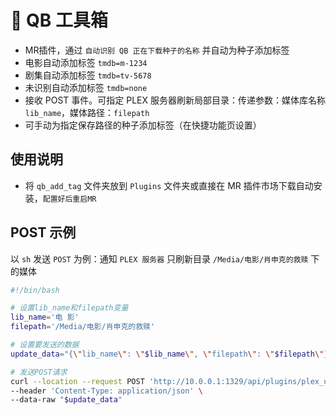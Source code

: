 # 🔖 QB 工具箱
- MR插件，通过 `自动识别 QB 正在下载种子的名称` 并自动为种子添加标签
- 电影自动添加标签 `tmdb=m-1234`
- 剧集自动添加标签 `tmdb=tv-5678`
- 未识别自动添加标签 `tmdb=none`
- 接收 POST 事件。可指定 PLEX 服务器刷新局部目录：传递参数：媒体库名称 `lib_name`，媒体路径：`filepath`
- 可手动为指定保存路径的种子添加标签（在快捷功能页设置）

## 使用说明
- 将 `qb_add_tag` 文件夹放到 `Plugins` 文件夹或直接在 MR 插件市场下载自动安装，`配置好后重启MR`

## POST 示例
以 `sh` 发送 `POST` 为例：通知 `PLEX 服务器` 只刷新目录 `/Media/电影/肖申克的救赎` 下的媒体
```sh
#!/bin/bash

# 设置lib_name和filepath变量
lib_name='电 影'
filepath='/Media/电影/肖申克的救赎'

# 设置要发送的数据
update_data="{\"lib_name\": \"$lib_name\", \"filepath\": \"$filepath\"}"

# 发送POST请求
curl --location --request POST 'http://10.0.0.1:1329/api/plugins/plex_update_lib?access_key=这里填 Mbot 的API密钥' \
--header 'Content-Type: application/json' \
--data-raw "$update_data"
```
